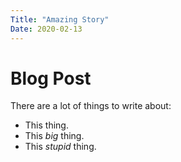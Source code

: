 ```yaml
---
Title: "Amazing Story"
Date: 2020-02-13
---
```

# Blog Post
There are a lot of things to write about:
+ This thing.
+ This *big* thing.
+ This _stupid_ thing.
